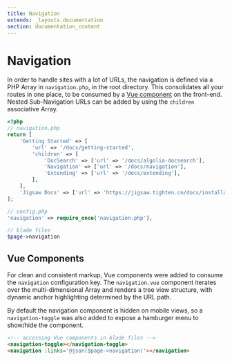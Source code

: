 ```yaml
---
title: Navigation
extends: _layouts.documentation
section: documentation_content
---
```


# Navigation

In order to handle sites with a lot of URLs, the navigation is defined via a PHP Array in `navigation.php`, in the root directory. This consolidates all your routes in one place, to be consumed by a [Vue component](#vue-components) on the front-end. Nested Sub-Navigation URLs can be added by using the `children` associative Array.

```php
<?php
// navigation.php
return [
    'Getting Started' => [
        'url' => '/docs/getting-started',
        'children' => [
            'DocSearch' => ['url' => '/docs/algolia-docsearch'],
            'Navigation' => ['url' => '/docs/navigation'],
            'Extending' => ['url' => '/docs/extending'],
        ],
    ],
    'Jigsaw Docs' => ['url' => 'https://jigsaw.tighten.co/docs/installation'],
];

// config.php
'navigation' => require_once('navigation.php'),

// blade files
$page->navigation
```
<a name="vue-components"></a>

## Vue Components

For clean and consistent markup, Vue components were added to consume the `navigation` configuration key. The `navigation.vue` component iterates over the multi-dimensional Array and renders a tree view structure, with dynamic anchor highlighting determined by the URL path. 

By default the navigation component is hidden on mobile views, so a `navigation-toggle` was also added to expose a hamburger menu to show/hide the component. 

```html
<!-- accessing Vue components in blade files -->
<navigation-toggle></navigation-toggle>
<navigation :links='@json($page->navigation)'></navigation>
```
